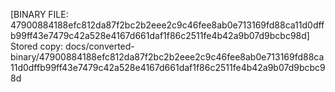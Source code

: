 [BINARY FILE: 47900884188efc812da87f2bc2b2eee2c9c46fee8ab0e713169fd88ca11d0dffb99ff43e7479c42a528e4167d661daf1f86c2511fe4b42a9b07d9bcbc98d]
Stored copy: docs/converted-binary/47900884188efc812da87f2bc2b2eee2c9c46fee8ab0e713169fd88ca11d0dffb99ff43e7479c42a528e4167d661daf1f86c2511fe4b42a9b07d9bcbc98d
